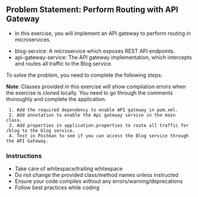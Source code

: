 

## Problem Statement: Perform Routing with API Gateway

* In this exercise, you will implement an API gateway to perform routing  in microservices.

 - blog-service: A microservice which exposes REST API endpoints.
 - api-gateway-service: The API gateway implementation, which intercepts and routes all traffic to the Blog service.

To solve the problem, you need to complete the following steps:

**Note**: Classes provided in this exercise will show compilation errors when the exercise is cloned locally.
You need to go through the comments thoroughly and complete the application.

     1. Add the required dependency to enable API gateway in pom.xml.
     2. Add annotation to enable the Api gateway service in the main class.
     3. Add properties in application.properties to route all traffic for /blog to the blog service.
     4. Test in Postman to see if you can access the Blog service through the API Gateway.

 
### Instructions
- Take care of whitespace/trailing whitespace
- Do not change the provided class/method names unless instructed
- Ensure your code compiles without any errors/warning/deprecations
- Follow best practices while coding


